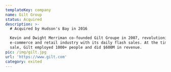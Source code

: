 ```yaml
---
templateKey: company
name: Gilt Group
status: Acquired
description: >-
  # Acquired by Hudson's Bay in 2016

  Kevin and Dwight Merriman co-founded Gilt Groupe in 2007, revolutionizing the
  e-commerce and retail industry with its daily flash sales. At the time of
  sale, Gilt employed 1000+ people and did $600M in revenue. 
pic: /img/gilt.jpg
url: 'https://www.gilt.com'
category: exited
---
```



